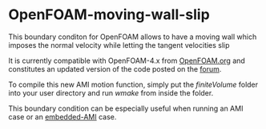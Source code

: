 # OpenFOAM-moving-wall-slip
This boundary conditon for OpenFOAM allows to have a moving wall which imposes the normal velocity while letting the tangent velocities slip

It is currently compatible with OpenFOAM-4.x from [OpenFOAM.org](http://www.openfoam.org)
and constitutes an updated version of the code posted on the [forum](https://www.cfd-online.com/Forums/openfoam-solving/105274-free-slip-moving-wall-bc.html).

To compile this new AMI motion function, simply put the *finiteVolume* folder into your user directory and run *wmake* from inside the folder.

This boundary condition can be especially useful when running an AMI case or an [embedded-AMI](http://github.com/louisgag/OpenFOAM-embedded-AMI) case.
